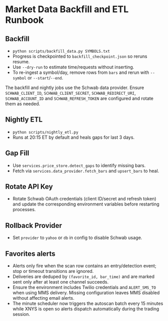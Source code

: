 # Market Data Backfill and ETL Runbook

## Backfill
- `python scripts/backfill_data.py SYMBOLS.txt`
- Progress is checkpointed to `backfill_checkpoint.json` so reruns resume.
- Use `--dry-run` to estimate time/requests without inserting.
- To re-ingest a symbol/day, remove rows from `bars` and rerun with `--symbol` or `--start`/`--end`.

The backfill and nightly jobs use the Schwab data provider. Ensure
`SCHWAB_CLIENT_ID`, `SCHWAB_CLIENT_SECRET`, `SCHWAB_REDIRECT_URI`,
`SCHWAB_ACCOUNT_ID` and `SCHWAB_REFRESH_TOKEN` are configured and rotate them
as needed.

## Nightly ETL
- `python scripts/nightly_etl.py`
- Runs at 20:15 ET by default and heals gaps for last 3 days.

## Gap Fill
- Use `services.price_store.detect_gaps` to identify missing bars.
- Fetch via `services.data_provider.fetch_bars` and `upsert_bars` to heal.

## Rotate API Key
- Rotate Schwab OAuth credentials (client ID/secret and refresh token) and
  update the corresponding environment variables before restarting processes.

## Rollback Provider
- Set `provider` to `yahoo` or `db` in config to disable Schwab usage.

## Favorites alerts
- Alerts only fire when the scan row contains an entry/detection event; stop or
  timeout transitions are ignored.
- Deliveries are deduped by `(favorite_id, bar_time)` and are marked sent only
  after at least one channel succeeds.
- Ensure the environment includes Twilio credentials and `ALERT_SMS_TO` when
  using MMS delivery. Missing configuration leaves MMS disabled without
  affecting email alerts.
- The minute scheduler now triggers the autoscan batch every 15 minutes while
  XNYS is open so alerts dispatch automatically during the trading session.

